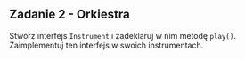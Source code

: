 ## Zadanie 2 - Orkiestra

Stwórz interfejs `Instrument` i zadeklaruj w nim metodę `play()`. 
Zaimplementuj ten interfejs w swoich instrumentach.

